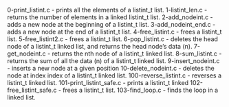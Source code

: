 0-print_listint.c -  prints all the elements of a listint_t list.
1-listint_len.c -  returns the number of elements in a linked listint_t list.
2-add_nodeint.c - adds a new node at the beginning of a listint_t list.
3-add_nodeint_end.c - adds a new node at the end of a listint_t list.
4-free_listint.c - frees a listint_t list.
5-free_listint2.c - frees a listint_t list.
6-pop_listint.c - deletes the head node of a listint_t linked list, and returns the head node’s data (n).
7-get_nodeint.c - returns the nth node of a listint_t linked list.
8-sum_listint.c - returns the sum of all the data (n) of a listint_t linked list.
9-insert_nodeint.c -  inserts a new node at a given position
10-delete_nodeint.c - deletes the node at index index of a listint_t linked list.
100-reverse_listint.c - reverses a listint_t linked list.
101-print_listint_safe.c - prints a listint_t linked
102-free_listint_safe.c - frees a listint_t list.
103-find_loop.c -  finds the loop in a linked list.
